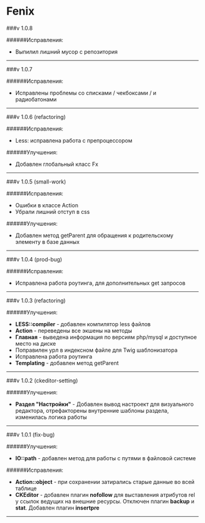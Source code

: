 Fenix
=====

###v 1.0.8

######Исправления:
* Выпилил лишний мусор с репозитория

---

###v 1.0.7

######Исправления:
* Исправлены проблемы со списками / чекбоксами / и радиобатонами

---

###v 1.0.6 (refactoring)

######Исправления:
* Less: исправлена работа с препроцессором

######Улучшения:
* Добавлен глобальный класс Fx

---

###v 1.0.5 (small-work)

######Исправления:
* Ошибки в классе Action
* Убрали лишний отступ в css

######Улучшения:
* Добавлен метод getParent для обращения к родительскому элементу в базе данных


---

###v 1.0.4 (prod-bug)

######Исправления:
* Исправлена работа роутинга, для дополнительных get запросов


---


###v 1.0.3 (refactoring)

######Улучшения:
* **LESS::compiler** - добавлен компилятор less файлов
* **Action** - переведены все экшены на методы
* **Главная** - выведена информация по версиям php/mysql и доступное место на диске
* Поправилен урл в индексном файле для Twig шаблонизатора
* Исправлена работа роутинга
* **Templating** - добавлен метод getParent


---


###v 1.0.2 (ckeditor-setting)

######Улучшения:
* **Раздел "Настройки"** - Добавлен вывод настроект для визуального редактора, отрефакторены внутренние шаблоны раздела, изменилась логика работы


---


###v 1.0.1 (fix-bug)

######Улучшения:
* **IO::path** - добавлен метод для работы с путями в файловой системе

######Исправления:
* **Action::object** - при сохранении затирались старые данные во всей таблице
* **CKEditor** - добавлен плагин **nofollow** для выставления атрибутов rel у ссылок ведущих на внешние ресурсы. Отключен плагин **backup** и **stat**. Добавлен плагин **insertpre**


---

